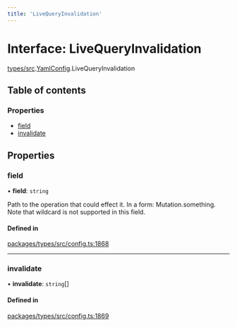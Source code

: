```yaml
---
title: 'LiveQueryInvalidation'
---
```


# Interface: LiveQueryInvalidation

[types/src](../modules/types_src).[YamlConfig](../modules/types_src.YamlConfig).LiveQueryInvalidation

## Table of contents

### Properties

- [field](types_src.YamlConfig.LiveQueryInvalidation#field)
- [invalidate](types_src.YamlConfig.LiveQueryInvalidation#invalidate)

## Properties

### field

• **field**: `string`

Path to the operation that could effect it. In a form: Mutation.something. Note that wildcard is not supported in this field.

#### Defined in

[packages/types/src/config.ts:1868](https://github.com/Urigo/graphql-mesh/blob/master/packages/types/src/config.ts#L1868)

___

### invalidate

• **invalidate**: `string`[]

#### Defined in

[packages/types/src/config.ts:1869](https://github.com/Urigo/graphql-mesh/blob/master/packages/types/src/config.ts#L1869)
